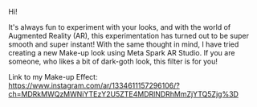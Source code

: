 Hi!

It's always fun to experiment with your looks, and with the world of Augmented Reality (AR), this experimentation has turned out to be super smooth and super instant!
With the same thought in mind, I have tried creating a new Make-up look using Meta Spark AR Studio.
If you are someone, who likes a bit of dark-goth look, this filter is for you!

Link to my Make-up Effect:
https://www.instagram.com/ar/1334611157296106/?ch=MDRkMWQzMWNiYTEzY2U5ZTE4MDRlNDRhMmZjYTQ5Zjg%3D
